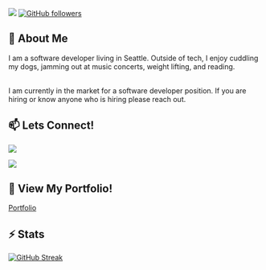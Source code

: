 <!-- <div align='center' class='row'>
    <h1 class='col-6'>CHRIS HONG</h1> -->

![](https://komarev.com/ghpvc/?username=c1008h) 
[![GitHub followers](https://img.shields.io/github/followers/c1008h.svg?style=social&label=Follow)](https://github.com/c1008h?tab=followers)

<!-- </div> -->

## 👀 About Me
I am a software developer living in Seattle. Outside of tech, I enjoy cuddling my dogs, jamming out at music concerts, weight lifting, and reading. 

<br/>
I am currently in the market for a software developer position. If you are hiring or know anyone who is hiring please reach out.

## 📫 Lets Connect!

<a href='mailto:honggchriss@gmail.com'><img src='https://img.shields.io/badge/Gmail-D14836?style=for-the-badge&logo=gmail&logoColor=white'/></a>

<a href='https://www.linkedin.com/in/hong-chris/' target=”_blank” rel="noopener noreferrer"><img src='https://img.shields.io/badge/LinkedIn-0077B5?style=for-the-badge&logo=linkedin&logoColor=white'/></a>

## 📁 View My Portfolio!

<a href='https://thechrishong.com' target=”_blank” rel="noopener noreferrer">Portfolio</a>
<!-- <br/> -->

<!-- ## 💻 I'm Currently Working On
<ul>
    <li>Hackathon Projects</li>
    <li></li>
</ul> -->

## ⚡ Stats
[![GitHub Streak](https://streak-stats.demolab.com?user=c1008h&theme=blueberry_duo)](https://git.io/streak-stats) 

<!-- 
[![Chris's GitHub stats](https://github-readme-stats-git-masterrstaa-rickstaa.vercel.app/api?username=c1008h&theme=rose_pine)](https://github.com/c1008h/github-readme-stats) -->

<!-- [![Top Langs](https://github-readme-stats.vercel.app/api/top-langs/?username=c1008h&theme=vision-friendly-dark)](https://github.com/anuraghazra/github-readme-stats) -->
